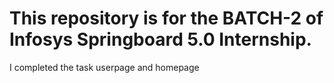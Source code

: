 <h1>This repository is for the BATCH-2 of Infosys Springboard 5.0 Internship.</h1>
<p>I completed the task userpage and homepage</p>
